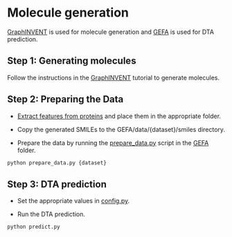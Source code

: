 # Molecule generation

[GraphINVENT](https://github.com/MolecularAI/GraphINVENT) is used for molecule generation and [GEFA](https://github.com/ngminhtri0394/GEFA) is used for DTA prediction.

## Step 1: Generating molecules

Follow the instructions in the [GraphINVENT](../GraphINVENT/tutorials) tutorial to generate molecules.

## Step 2: Preparing the Data

* [Extract features from proteins](Extracting_features_from_proteins.md) and place them in the appropriate folder.

* Copy the generated SMILEs to the GEFA/data/{dataset}/smiles directory.

* Prepare the data by running the [prepare_data.py](../GEFA/prepare_data.py) script in the [GEFA](../GEFA) folder.

```bash
python prepare_data.py {dataset}
```

## Step 3: DTA prediction

* Set the appropriate values in [config.py](../GEFA/config.py).

* Run the DTA prediction.

```bash
python predict.py
```
